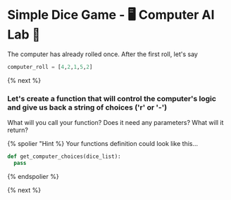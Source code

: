 # Simple Dice Game - 🖥️ Computer AI Lab 🧠

The computer has already rolled once. After the first roll, let's say
```python
computer_roll = [4,2,1,5,2]
```
{% next %}

### Let's create a function that will control the computer's logic and give us back a string of choices ('r' or '-')
What will you call your function? Does it need any parameters? What will it return?

{% spolier "Hint %}
Your functions definition could look like this...
```python
def get_computer_choices(dice_list):
  pass
```
{% endspolier %}

{% next %}

